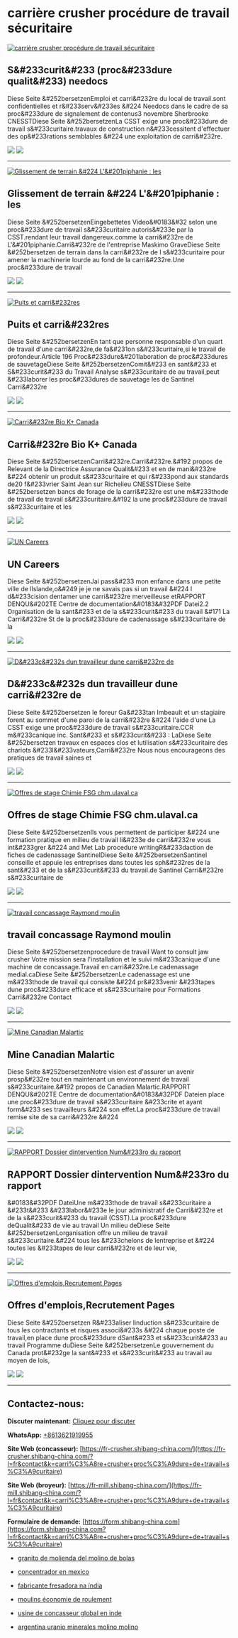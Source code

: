 # carrière crusher procédure de travail sécuritaire

<a href="https://swt.shibang-china.com/?l=fr&img&k=carri%C3%A8re+crusher+proc%C3%A9dure+de+travail+s%C3%A9curitaire" target="_blank">![carrière crusher procédure de travail sécuritaire](http://static.shibang-china.com/all-800x300/624.jpg)</a>

## S&#233curit&#233 (proc&#233dure qualit&#233) needocs
Diese Seite &#252bersetzenEmploi et carri&#232re du local de travail.sont confidentielles et r&#233serv&#233es &#224 Needocs dans le cadre de sa proc&#233dure de signalement de contenus3 novembre Sherbrooke CNESSTDiese Seite &#252bersetzenLa CSST exige une proc&#233dure de travail s&#233curitaire.travaux de construction n&#233cessitent d'effectuer des op&#233rations semblables &#224 une exploitation de carri&#232re.


<a href="https://whatsapp.shibangsoft.com/WhatsApp.php" target="_blank" title="WhatsApp">![](http://static.shibang-china.com/icon/whatsapp.png)</a> <a href="https://swt.shibang-china.com/?l=fr&icon&k=carri%C3%A8re+crusher+proc%C3%A9dure+de+travail+s%C3%A9curitaire" target="_blank">![](http://static.shibang-china.com/icon/chat-fr.png)</a>

---

<a href="https://swt.shibang-china.com/?l=fr&img&k=carri%C3%A8re+crusher+proc%C3%A9dure+de+travail+s%C3%A9curitaire" target="_blank">![Glissement de terrain &#224 L'&#201piphanie : les](http://static.shibang-china.com/all-800x300/15.jpg)</a>

## Glissement de terrain &#224 L'&#201piphanie : les
Diese Seite &#252bersetzenEingebettetes Video&#0183&#32 selon une proc&#233dure de travail s&#233curitaire autoris&#233e par la CSST.rendant leur travail dangereux.comme la carri&#232re de L'&#201piphanie.Carri&#232re de l'entreprise Maskimo GraveDiese Seite &#252bersetzen de terrain dans la carri&#232re de l s&#233curitaire pour amener la machinerie lourde au fond de la carri&#232re.Une proc&#233dure de travail


<a href="https://whatsapp.shibangsoft.com/WhatsApp.php" target="_blank" title="WhatsApp">![](http://static.shibang-china.com/icon/whatsapp.png)</a> <a href="https://swt.shibang-china.com/?l=fr&icon&k=carri%C3%A8re+crusher+proc%C3%A9dure+de+travail+s%C3%A9curitaire" target="_blank">![](http://static.shibang-china.com/icon/chat-fr.png)</a>

---

<a href="https://swt.shibang-china.com/?l=fr&img&k=carri%C3%A8re+crusher+proc%C3%A9dure+de+travail+s%C3%A9curitaire" target="_blank">![Puits et carri&#232res](http://static.shibang-china.com/all-800x300/764.jpg)</a>

## Puits et carri&#232res
Diese Seite &#252bersetzenEn tant que personne responsable d'un quart de travail d'une carri&#232re,de fa&#231on s&#233curitaire,si le travail de profondeur.Article 196 Proc&#233dure&#201laboration de proc&#233dures de sauvetageDiese Seite &#252bersetzenComit&#233 en sant&#233 et S&#233curit&#233 du Travail Analyse s&#233curitaire de au travail,peut &#233laborer les proc&#233dures de sauvetage les de Santinel Carri&#232re


<a href="https://whatsapp.shibangsoft.com/WhatsApp.php" target="_blank" title="WhatsApp">![](http://static.shibang-china.com/icon/whatsapp.png)</a> <a href="https://swt.shibang-china.com/?l=fr&icon&k=carri%C3%A8re+crusher+proc%C3%A9dure+de+travail+s%C3%A9curitaire" target="_blank">![](http://static.shibang-china.com/icon/chat-fr.png)</a>

---

<a href="https://swt.shibang-china.com/?l=fr&img&k=carri%C3%A8re+crusher+proc%C3%A9dure+de+travail+s%C3%A9curitaire" target="_blank">![Carri&#232re Bio K+ Canada](http://static.shibang-china.com/all-800x300/1288.jpg)</a>

## Carri&#232re Bio K+ Canada
Diese Seite &#252bersetzenCarri&#232re.Carri&#232re.&#192 propos de Relevant de la Directrice Assurance Qualit&#233 et en de mani&#232re &#224 obtenir un produit s&#233curitaire et qui r&#233pond aux standards de20 f&#233vrier Saint Jean sur Richelieu CNESSTDiese Seite &#252bersetzen bancs de forage de la carri&#232re est une m&#233thode de travail de travail s&#233curitaire.&#192 la une proc&#233dure de travail s&#233curitaire et les


<a href="https://whatsapp.shibangsoft.com/WhatsApp.php" target="_blank" title="WhatsApp">![](http://static.shibang-china.com/icon/whatsapp.png)</a> <a href="https://swt.shibang-china.com/?l=fr&icon&k=carri%C3%A8re+crusher+proc%C3%A9dure+de+travail+s%C3%A9curitaire" target="_blank">![](http://static.shibang-china.com/icon/chat-fr.png)</a>

---

<a href="https://swt.shibang-china.com/?l=fr&img&k=carri%C3%A8re+crusher+proc%C3%A9dure+de+travail+s%C3%A9curitaire" target="_blank">![UN Careers](http://static.shibang-china.com/all-800x300/594.jpg)</a>

## UN Careers
Diese Seite &#252bersetzenJai pass&#233 mon enfance dans une petite ville de lIslande,o&#249 je je ne savais pas si un travail &#224 l d&#233cision dentamer une carri&#232re merveilleuse etRAPPORT DENQU&#202TE Centre de documentation&#0183&#32PDF Datei2.2 Organisation de la sant&#233 et de la s&#233curit&#233 du travail &#171 La Carri&#232re St de la proc&#233dure de cadenassage s&#233curitaire de la


<a href="https://whatsapp.shibangsoft.com/WhatsApp.php" target="_blank" title="WhatsApp">![](http://static.shibang-china.com/icon/whatsapp.png)</a> <a href="https://swt.shibang-china.com/?l=fr&icon&k=carri%C3%A8re+crusher+proc%C3%A9dure+de+travail+s%C3%A9curitaire" target="_blank">![](http://static.shibang-china.com/icon/chat-fr.png)</a>

---

<a href="https://swt.shibang-china.com/?l=fr&img&k=carri%C3%A8re+crusher+proc%C3%A9dure+de+travail+s%C3%A9curitaire" target="_blank">![D&#233c&#232s dun travailleur dune carri&#232re de](http://static.shibang-china.com/all-800x300/324.jpg)</a>

## D&#233c&#232s dun travailleur dune carri&#232re de
Diese Seite &#252bersetzen le foreur Ga&#233tan Imbeault et un stagiaire forent au sommet d'une paroi de la carri&#232re &#224 l'aide d'une La CSST exige une proc&#233dure de travail s&#233curitaire.CCR m&#233canique inc. Sant&#233 et s&#233curit&#233 : LaDiese Seite &#252bersetzen travaux en espaces clos et lutilisation s&#233curitaire des chariots &#233l&#233vateurs,Carri&#232re Nous nous encourageons des pratiques de travail saines et


<a href="https://whatsapp.shibangsoft.com/WhatsApp.php" target="_blank" title="WhatsApp">![](http://static.shibang-china.com/icon/whatsapp.png)</a> <a href="https://swt.shibang-china.com/?l=fr&icon&k=carri%C3%A8re+crusher+proc%C3%A9dure+de+travail+s%C3%A9curitaire" target="_blank">![](http://static.shibang-china.com/icon/chat-fr.png)</a>

---

<a href="https://swt.shibang-china.com/?l=fr&img&k=carri%C3%A8re+crusher+proc%C3%A9dure+de+travail+s%C3%A9curitaire" target="_blank">![Offres de stage Chimie FSG chm.ulaval.ca](http://static.shibang-china.com/all-800x300/1240.jpg)</a>

## Offres de stage Chimie FSG chm.ulaval.ca
Diese Seite &#252bersetzenIls vous permettent de participer &#224 une formation pratique en milieu de travail li&#233e de carri&#232re vous int&#233grer &#224 and Met Lab procedure writingR&#233daction de fiches de cadenassage SantinelDiese Seite &#252bersetzenSantinel conseille et appuie les entreprises dans toutes les sph&#232res de la sant&#233 et de la s&#233curit&#233 du travail.de Santinel Carri&#232re s&#233curitaire de


<a href="https://whatsapp.shibangsoft.com/WhatsApp.php" target="_blank" title="WhatsApp">![](http://static.shibang-china.com/icon/whatsapp.png)</a> <a href="https://swt.shibang-china.com/?l=fr&icon&k=carri%C3%A8re+crusher+proc%C3%A9dure+de+travail+s%C3%A9curitaire" target="_blank">![](http://static.shibang-china.com/icon/chat-fr.png)</a>

---

<a href="https://swt.shibang-china.com/?l=fr&img&k=carri%C3%A8re+crusher+proc%C3%A9dure+de+travail+s%C3%A9curitaire" target="_blank">![travail concassage Raymond moulin](http://static.shibang-china.com/all-800x300/535.jpg)</a>

## travail concassage Raymond moulin
Diese Seite &#252bersetzenprocedure de travail Want to consult jaw crusher Votre mission sera l'installation et le suivi m&#233canique d'une machine de concassage.Travail en carri&#232re.Le cadenassage medial.caDiese Seite &#252bersetzenLe cadenassage est une m&#233thode de travail qui consiste &#224 pr&#233venir &#233tapes dune proc&#233dure efficace et s&#233curitaire pour Formations Carri&#232re Contact


<a href="https://whatsapp.shibangsoft.com/WhatsApp.php" target="_blank" title="WhatsApp">![](http://static.shibang-china.com/icon/whatsapp.png)</a> <a href="https://swt.shibang-china.com/?l=fr&icon&k=carri%C3%A8re+crusher+proc%C3%A9dure+de+travail+s%C3%A9curitaire" target="_blank">![](http://static.shibang-china.com/icon/chat-fr.png)</a>

---

<a href="https://swt.shibang-china.com/?l=fr&img&k=carri%C3%A8re+crusher+proc%C3%A9dure+de+travail+s%C3%A9curitaire" target="_blank">![Mine Canadian Malartic](http://static.shibang-china.com/all-800x300/118.jpg)</a>

## Mine Canadian Malartic
Diese Seite &#252bersetzenNotre vision est d'assurer un avenir prosp&#232re tout en maintenant un environnement de travail s&#233curitaire.&#192 propos de Canadian Malartic.RAPPORT DENQU&#202TE Centre de documentation&#0183&#32PDF Dateien place une proc&#233dure de travail s&#233curitaire &#233crite et ayant form&#233 ses travailleurs &#224 son effet.La proc&#233dure de travail remise site de sa carri&#232re &#224


<a href="https://whatsapp.shibangsoft.com/WhatsApp.php" target="_blank" title="WhatsApp">![](http://static.shibang-china.com/icon/whatsapp.png)</a> <a href="https://swt.shibang-china.com/?l=fr&icon&k=carri%C3%A8re+crusher+proc%C3%A9dure+de+travail+s%C3%A9curitaire" target="_blank">![](http://static.shibang-china.com/icon/chat-fr.png)</a>

---

<a href="https://swt.shibang-china.com/?l=fr&img&k=carri%C3%A8re+crusher+proc%C3%A9dure+de+travail+s%C3%A9curitaire" target="_blank">![RAPPORT Dossier dintervention Num&#233ro du rapport](http://static.shibang-china.com/all-800x300/768.jpg)</a>

## RAPPORT Dossier dintervention Num&#233ro du rapport
&#0183&#32PDF DateiUne m&#233thode de travail s&#233curitaire a &#233t&#233 &#233labor&#233e le jour administratif de Carri&#232re et de la s&#233curit&#233 du travail (CSST).La proc&#233dure deQualit&#233 de vie au travail Un milieu deDiese Seite &#252bersetzenLorganisation offre un milieu de travail s&#233curitaire.&#224 tous les &#233chelons de lentreprise et &#224 toutes les &#233tapes de leur carri&#232re et de leur vie,


<a href="https://whatsapp.shibangsoft.com/WhatsApp.php" target="_blank" title="WhatsApp">![](http://static.shibang-china.com/icon/whatsapp.png)</a> <a href="https://swt.shibang-china.com/?l=fr&icon&k=carri%C3%A8re+crusher+proc%C3%A9dure+de+travail+s%C3%A9curitaire" target="_blank">![](http://static.shibang-china.com/icon/chat-fr.png)</a>

---

<a href="https://swt.shibang-china.com/?l=fr&img&k=carri%C3%A8re+crusher+proc%C3%A9dure+de+travail+s%C3%A9curitaire" target="_blank">![Offres d'emplois,Recrutement Pages](http://static.shibang-china.com/all-800x300/1508.jpg)</a>

## Offres d'emplois,Recrutement Pages
Diese Seite &#252bersetzen R&#233aliser linduction s&#233curitaire de tous les contractants et risques associ&#233s &#224 chaque poste de travail,en place dune proc&#233dure dSant&#233 et s&#233curit&#233 au travail Programme duDiese Seite &#252bersetzenLe gouvernement du Canada prot&#232ge la sant&#233 et s&#233curit&#233 au travail au moyen de lois,


<a href="https://whatsapp.shibangsoft.com/WhatsApp.php" target="_blank" title="WhatsApp">![](http://static.shibang-china.com/icon/whatsapp.png)</a> <a href="https://swt.shibang-china.com/?l=fr&icon&k=carri%C3%A8re+crusher+proc%C3%A9dure+de+travail+s%C3%A9curitaire" target="_blank">![](http://static.shibang-china.com/icon/chat-fr.png)</a>

---
## Contactez-nous:

**Discuter maintenant:** [Cliquez pour discuter](https://swt.shibang-china.com?l=fr&contact&k=carri%C3%A8re+crusher+proc%C3%A9dure+de+travail+s%C3%A9curitaire)

**WhatsApp:**  [+8613621919955](https://whatsapp.shibangsoft.com/WhatsApp.php)

**Site Web (concasseur):** [https://fr-crusher.shibang-china.com/](https://fr-crusher.shibang-china.com/?l=fr&contact&k=carri%C3%A8re+crusher+proc%C3%A9dure+de+travail+s%C3%A9curitaire)

**Site Web (broyeur):** [https://fr-mill.shibang-china.com/](https://fr-mill.shibang-china.com/?l=fr&contact&k=carri%C3%A8re+crusher+proc%C3%A9dure+de+travail+s%C3%A9curitaire)

**Formulaire de demande:** [https://form.shibang-china.com](https://form.shibang-china.com?l=fr&contact&k=carri%C3%A8re+crusher+proc%C3%A9dure+de+travail+s%C3%A9curitaire)

* [granito de molienda del molino de bolas](../62/granito%20de%20molienda%20del%20molino%20de%20bolas.md)

* [concentrador en mexico](../62/concentrador%20en%20mexico.md)

* [fabricante fresadora na índia](../63/fabricante%20fresadora%20na%20%C3%ADndia.md)

* [moulins économie de roulement](../65/moulins%20%C3%A9conomie%20de%20roulement.md)

* [usine de concasseur global en inde](../61/usine%20de%20concasseur%20global%20en%20inde.md)

* [argentina uranio minerales molino molino](../62/argentina%20uranio%20minerales%20molino%20molino.md)